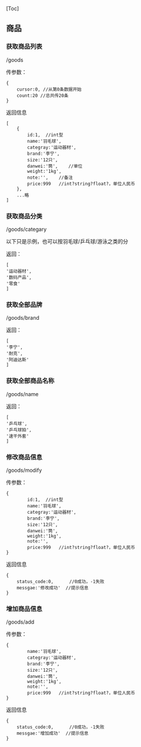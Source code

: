 [Toc]
## 商品
### 获取商品列表
/goods

传参数：
```
{
    cursor:0, //从第0条数据开始
    count:20 //总共传20条
}
```
返回信息
```
[
    {
        id:1,  //int型
        name:'羽毛球',
        categray:'运动器材',
        brand:'李宁',
        size:'12只',
        danwei:'筒',    //单位
        weight:'1kg',
        note:'',    //备注
        price:999   //int?string?float?，单位人民币
    },
    ...略
]
```
### 获取商品分类
/goods/categary

以下只是示例，也可以按羽毛球/乒乓球/游泳之类的分

返回：
```
[
'运动器材',
'数码产品',
'零食'
]
```
### 获取全部品牌

/goods/brand

返回：
```
[
'李宁',
'耐克',
'阿迪达斯'
]
```
### 获取全部商品名称
/goods/name

返回：
```
[
'乒乓球',
'乒乓球拍',
'速干外套'
]
```
### 修改商品信息
/goods/modify

传参数：
```
{
        id:1,  //int型
        name:'羽毛球',
        categray:'运动器材',
        brand:'李宁',
        size:'12只',
        danwei:'筒', 
        weight:'1kg',
        note:'',
        price:999   //int?string?float?，单位人民币
}
```
返回信息
```
{
    status_code:0,      //0成功，-1失败
    messgae:'修改成功'  //提示信息
}
```
### 增加商品信息
/goods/add

传参数：
```
{
        name:'羽毛球',
        categray:'运动器材',
        brand:'李宁',
        size:'12只',
        danwei:'筒', 
        weight:'1kg',
        note:'',
        price:999   //int?string?float?，单位人民币
}
```
返回信息
```
{
    status_code:0,      //0成功，-1失败
    messgae:'增加成功'  //提示信息
}
```